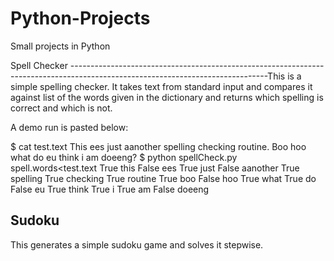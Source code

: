 # Python-Projects
Small projects in Python


Spell Checker
-------------------------------------------------------------------------------------------------------------------------------This is a simple spelling checker. It takes text from standard input and compares it against list of the words given in the dictionary and returns which spelling is correct and which is not.

A demo run is pasted below:

$ cat test.text
This ees just aanother spelling checking routine.
Boo hoo what do eu think i am doeeng?
$ python spellCheck.py spell.words<test.text
 True   this
 False  ees
 True   just
 False  aanother
 True   spelling
 True   checking
 True   routine
 True   boo
 False  hoo
 True   what
 True   do
 False  eu
 True   think
 True   i
 True   am
 False  doeeng
 
 Sudoku
 ------------------------------------------------------------------------------------------------------------------------------
 This generates a simple sudoku game and solves it stepwise.
